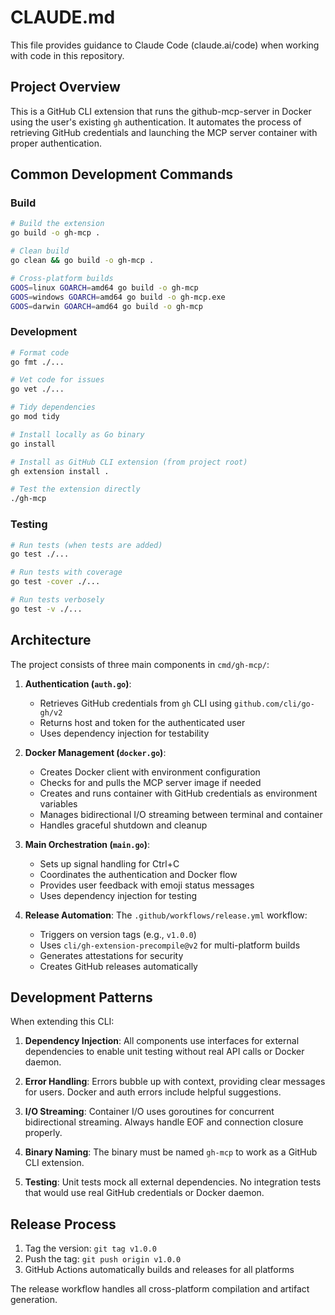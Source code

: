 # CLAUDE.md

This file provides guidance to Claude Code (claude.ai/code) when working with code in this repository.

## Project Overview

This is a GitHub CLI extension that runs the github-mcp-server in Docker using the user's existing `gh` authentication. It automates the process of retrieving GitHub credentials and launching the MCP server container with proper authentication.

## Common Development Commands

### Build

```bash
# Build the extension
go build -o gh-mcp .

# Clean build
go clean && go build -o gh-mcp .

# Cross-platform builds
GOOS=linux GOARCH=amd64 go build -o gh-mcp
GOOS=windows GOARCH=amd64 go build -o gh-mcp.exe
GOOS=darwin GOARCH=amd64 go build -o gh-mcp
```

### Development

```bash
# Format code
go fmt ./...

# Vet code for issues
go vet ./...

# Tidy dependencies
go mod tidy

# Install locally as Go binary
go install

# Install as GitHub CLI extension (from project root)
gh extension install .

# Test the extension directly
./gh-mcp
```

### Testing

```bash
# Run tests (when tests are added)
go test ./...

# Run tests with coverage
go test -cover ./...

# Run tests verbosely
go test -v ./...
```

## Architecture

The project consists of three main components in `cmd/gh-mcp/`:

1. **Authentication (`auth.go`)**: 
   - Retrieves GitHub credentials from `gh` CLI using `github.com/cli/go-gh/v2`
   - Returns host and token for the authenticated user
   - Uses dependency injection for testability

2. **Docker Management (`docker.go`)**:
   - Creates Docker client with environment configuration
   - Checks for and pulls the MCP server image if needed
   - Creates and runs container with GitHub credentials as environment variables
   - Manages bidirectional I/O streaming between terminal and container
   - Handles graceful shutdown and cleanup

3. **Main Orchestration (`main.go`)**:
   - Sets up signal handling for Ctrl+C
   - Coordinates the authentication and Docker flow
   - Provides user feedback with emoji status messages
   - Uses dependency injection for testing

4. **Release Automation**: The `.github/workflows/release.yml` workflow:
   - Triggers on version tags (e.g., `v1.0.0`)
   - Uses `cli/gh-extension-precompile@v2` for multi-platform builds
   - Generates attestations for security
   - Creates GitHub releases automatically

## Development Patterns

When extending this CLI:

1. **Dependency Injection**: All components use interfaces for external dependencies to enable unit testing without real API calls or Docker daemon.

2. **Error Handling**: Errors bubble up with context, providing clear messages for users. Docker and auth errors include helpful suggestions.

3. **I/O Streaming**: Container I/O uses goroutines for concurrent bidirectional streaming. Always handle EOF and connection closure properly.

4. **Binary Naming**: The binary must be named `gh-mcp` to work as a GitHub CLI extension.

5. **Testing**: Unit tests mock all external dependencies. No integration tests that would use real GitHub credentials or Docker daemon.

## Release Process

1. Tag the version: `git tag v1.0.0`
2. Push the tag: `git push origin v1.0.0`
3. GitHub Actions automatically builds and releases for all platforms

The release workflow handles all cross-platform compilation and artifact generation.
